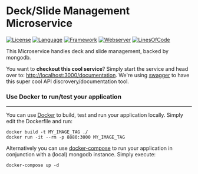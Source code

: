 # Deck/Slide Management Microservice #
<!--[![Build Status](https://snap-ci.com/slidewiki/Microservice-Template/branch/master/build_image)](https://snap-ci.com/slidewiki/Microservice-Template/branch/master)-->
[![License](https://img.shields.io/badge/License-MPL%202.0-green.svg)](https://github.com/slidewiki/Deck-Service/blob/master/LICENSE)
[![Language](https://img.shields.io/badge/Language-Javascript%20ECMA2015-lightgrey.svg)](https://developer.mozilla.org/en-US/docs/Web/JavaScript)
[![Framework](https://img.shields.io/badge/Framework-NodeJS%205.6.0-blue.svg)](https://nodejs.org/)
[![Webserver](https://img.shields.io/badge/Webserver-Hapi%2013.0.0-blue.svg)](http://hapijs.com/)
[![LinesOfCode](https://img.shields.io/badge/LOC--lightgrey.svg)](https://github.com/slidewiki/Deck-Service/blob/master/application/package.json)
<!--[![Coverage Status](https://coveralls.io/repos/github/slidewiki/Microservice-Template/badge.svg?branch=master)](https://coveralls.io/github/slidewiki/Microservice-Template?branch=master)-->

This Microservice handles deck and slide management, backed by mongodb.

You want to **checkout this cool service**? Simply start the service and head over to: [http://localhost:3000/documentation](http://localhost:3000/documentation). We're using  [swagger](https://www.npmjs.com/package/hapi-swagger) to have this super cool API discrovery/documentation tool.

### Use Docker to run/test your application ###
---
You can use [Docker](https://www.docker.com/) to build, test and run your application locally. Simply edit the Dockerfile and run:

```
docker build -t MY_IMAGE_TAG ./
docker run -it --rm -p 8880:3000 MY_IMAGE_TAG
```

Alternatively you can use [docker-compose](https://docs.docker.com/compose/) to run your application in conjunction with a (local) mongodb instance. Simply execute:

```
docker-compose up -d
```
